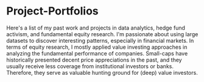 # Project-Portfolios
Here's a list of my past work and projects in data analytics, hedge fund activism, and fundamental equity research. I'm passionate about using large datasets to discover interesting patterns, especially in financial markets. In terms of equity research, I mostly applied value investing approaches in analyzing the fundamental performance of companies. Small-caps have historically presented decent price appreciations in the past, and they usually receive less coverage from institutional investors or banks. Therefore, they serve as valuable hunting ground for (deep) value investors. 
